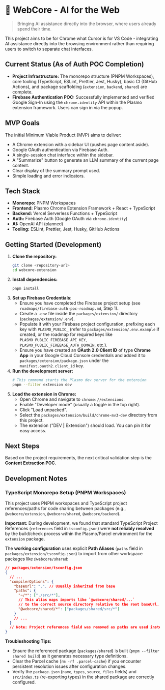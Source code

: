 # 🚀 WebCore - AI for the Web

> Bringing AI assistance directly into the browser, where users already spend their time.

This project aims to be for Chrome what Cursor is for VS Code - integrating AI assistance directly into the browsing environment rather than requiring users to switch to separate chat interfaces.

## Current Status (As of Auth POC Completion)

- **Project Infrastructure:** The monorepo structure (PNPM Workspaces), core tooling (TypeScript, ESLint, Prettier, Jest, Husky), basic CI (GitHub Actions), and package scaffolding (`extension`, `backend`, `shared`) are complete.
- **Firebase Authentication POC:** Successfully implemented and verified Google Sign-In using the `chrome.identity` API within the Plasmo extension framework. Users can sign in via the popup.

## MVP Goals

The initial Minimum Viable Product (MVP) aims to deliver:

- A Chrome extension with a sidebar UI (pushes page content aside).
- Google OAuth authentication via Firebase Auth.
- A single-session chat interface within the sidebar.
- A "Summarize" button to generate an LLM summary of the current page content.
- Clear display of the summary prompt used.
- Simple loading and error indicators.

## Tech Stack

- **Monorepo:** PNPM Workspaces
- **Frontend:** Plasmo Chrome Extension Framework + React + TypeScript
- **Backend:** Vercel Serverless Functions + TypeScript
- **Auth:** Firebase Auth (Google OAuth via `chrome.identity`)
- **AI:** OpenAI API (planned)
- **Tooling:** ESLint, Prettier, Jest, Husky, GitHub Actions

## Getting Started (Development)

1.  **Clone the repository:**
    ```bash
    git clone <repository-url>
    cd webcore-extension
    ```
2.  **Install dependencies:**
    ```bash
    pnpm install
    ```
3.  **Set up Firebase Credentials:**
    - Ensure you have completed the Firebase project setup (see `roadmaps/firebase-auth-poc-roadmap.md`, Step 1).
    - Create a `.env` file inside the `packages/extension/` directory (`packages/extension/.env`).
    - Populate it with your Firebase project configuration, prefixing each key with `PLASMO_PUBLIC_` (refer to `packages/extension/.env.example` if created, or the roadmap for required keys like `PLASMO_PUBLIC_FIREBASE_API_KEY`, `PLASMO_PUBLIC_FIREBASE_AUTH_DOMAIN`, etc.).
    - Ensure you have created an **OAuth 2.0 Client ID** of type **Chrome App** in your Google Cloud Console credentials and added it to `packages/extension/package.json` under the `manifest.oauth2.client_id` key.
4.  **Run the development server:**
    ```bash
    # This command starts the Plasmo dev server for the extension
    pnpm --filter extension dev
    ```
5.  **Load the extension in Chrome:**
    - Open Chrome and navigate to `chrome://extensions`.
    - Enable "Developer mode" (usually a toggle in the top right).
    - Click "Load unpacked".
    - Select the `packages/extension/build/chrome-mv3-dev` directory from this project.
    - The extension ("DEV | Extension") should load. You can pin it for easy access.

## Next Steps

Based on the project requirements, the next critical validation step is the **Content Extraction POC**.

## Development Notes

### TypeScript Monorepo Setup (PNPM Workspaces)

This project uses PNPM workspaces and TypeScript project references/paths for code sharing between packages (e.g., `@webcore/extension`, `@webcore/shared`, `@webcore/backend`).

**Important:** During development, we found that standard TypeScript Project References (`references` field in `tsconfig.json`) were **not reliably resolved** by the build/check process within the Plasmo/Parcel environment for the `extension` package.

The **working configuration** uses explicit **Path Aliases** (`paths` field in `packages/extension/tsconfig.json`) to import from other workspace packages like `@webcore/shared`:

```json
// packages/extension/tsconfig.json
{
  // ...
  "compilerOptions": {
    "baseUrl": ".", // Usually inherited from base
    "paths": {
      "~/*": ["./src/*"],
      // This alias maps imports like `@webcore/shared/...`
      // to the correct source directory relative to the root baseUrl.
      "@webcore/shared/*": ["packages/shared/src/*"]
    }
    // ...
  }
  // Note: Project references field was removed as paths are used instead
}
```

**Troubleshooting Tips:**

- Ensure the referenced package (`packages/shared`) is built (`pnpm --filter shared build`) as it generates necessary type definitions.
- Clear the Parcel cache (`rm -rf .parcel-cache`) if you encounter persistent resolution issues after configuration changes.
- Verify the `package.json` (`name`, `types`, `source`, `files` fields) and `src/index.ts` (re-exporting types) in the shared package are correctly configured.
